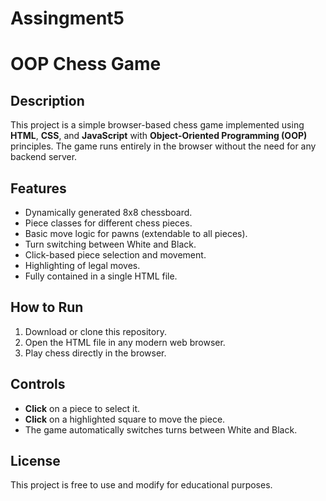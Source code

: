 # Assingment5
# OOP Chess Game

## Description
This project is a simple browser-based chess game implemented using **HTML**, **CSS**, and **JavaScript** with **Object-Oriented Programming (OOP)** principles. The game runs entirely in the browser without the need for any backend server.

## Features
- Dynamically generated 8x8 chessboard.
- Piece classes for different chess pieces.
- Basic move logic for pawns (extendable to all pieces).
- Turn switching between White and Black.
- Click-based piece selection and movement.
- Highlighting of legal moves.
- Fully contained in a single HTML file.

## How to Run
1. Download or clone this repository.
2. Open the HTML file in any modern web browser.
3. Play chess directly in the browser.

## Controls
- **Click** on a piece to select it.
- **Click** on a highlighted square to move the piece.
- The game automatically switches turns between White and Black.

## License
This project is free to use and modify for educational purposes.
